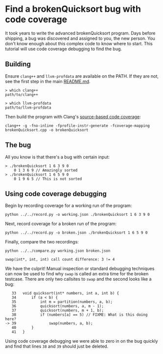 Find a brokenQuicksort bug with code coverage
=========

It took years to write the advanced brokenQuicksort program. Days before shipping, a bug was discovered and assigned to you, the new person. You don't know enough about this complex code to know where to start. This tutorial will use code coverage debugging to find the bug.

Building
--------

Ensure `clang++` and `llvm-profdata` are available on the PATH. If they are not, see the first step in the main [README.md](../../README.md).
```
> which clang++
path/to/clang++

> which llvm-profdata
path/to/llvm-profdata
```

Then build the program with Clang's [source-based code coverage](https://clang.llvm.org/docs/SourceBasedCodeCoverage.html):
```
clang++ -g -fno-inline -fprofile-instr-generate -fcoverage-mapping brokenQuicksort.cpp -o brokenQuicksort
```


The bug
---------
All you know is that there's a bug with certain input:
```
> ./brokenQuicksort 1 6 3 9 0
    0 1 3 6 9 // Amazingly sorted
> ./brokenQuicksort 1 6 5 9 0
    0 1 9 6 5 // This is not sorted
```

Using code coverage debugging
--------

Begin by recording coverage for a working run of the program:
```
python ../../record.py -o working.json ./brokenQuicksort 1 6 3 9 0
```

Next, record coverage for a broken run of the program:
```
python ../../record.py -o broken.json ./brokenQuicksort 1 6 5 9 0
```

Finally, compare the two recordings:
```
python ../../compare.py working.json broken.json

swap(int*, int, int) call count difference: 3 != 4
```

We have the culprit! Manual inspection or standard debugging techniques can now be used to find why `swap` is called an extra time for the broken testcase. There are only two callsites to `swap` and the second looks like a bug:
```
   33   void quicksort(int* numbers, int a, int b) {
   34       if (a < b) {
   35           int m = partition(numbers, a, b);
   36           quicksort(numbers, a, m - 1);
   37           quicksort(numbers, m + 1, b);
   38           if (numbers[a] == 5) // FIXME: What is this doing here?
-> 39               swap(numbers, a, b);
   40       }
   41   }
```

Using code coverage debugging we were able to zero in on the bug quickly and find that lines `38` and `39` should just be deleted.
